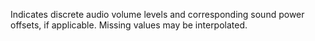 Indicates discrete audio volume levels and corresponding sound power offsets, if applicable.  Missing values may be interpolated.

